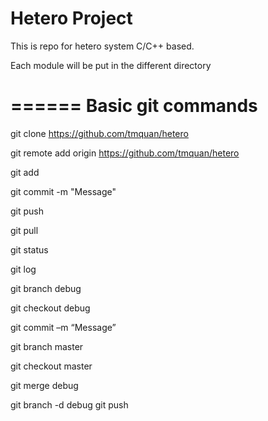 Hetero Project
======

This is repo for hetero system C/C++ based. 

Each module will be put in the different directory

======
Basic git commands
======

git clone https://github.com/tmquan/hetero

git remote add origin https://github.com/tmquan/hetero

git add

git commit -m "Message"

git push

git pull




git status

git log



git branch debug

git checkout debug

git commit –m “Message”



git branch master

git checkout master

git merge debug

git branch -d debug
git push

